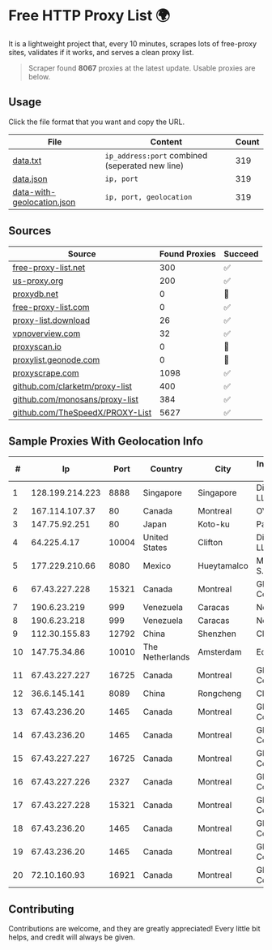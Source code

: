 
# Free HTTP Proxy List 🌍

It is a lightweight project that, every 10 minutes, scrapes lots of free-proxy sites, validates if it works, and serves a clean proxy list.


> Scraper found **8067** proxies at the latest update. Usable proxies are below.

## Usage

Click the file format that you want and copy the URL.


|File|Content|Count|
|----|-------|-----|
|[data.txt](https://raw.githubusercontent.com/themiralay/Proxy-List-World/master/data.txt)|`ip_address:port` combined (seperated new line)|319|
|[data.json](https://raw.githubusercontent.com/themiralay/Proxy-List-World/master/data.json)|`ip, port`|319|
|[data-with-geolocation.json](https://raw.githubusercontent.com/themiralay/Proxy-List-World/master/data-with-geolocation.json)|`ip, port, geolocation`|319|

## Sources

|Source|Found Proxies|Succeed|
|------|-------------|-------|
|[free-proxy-list.net](https://free-proxy-list.net)|300|✅|
|[us-proxy.org](https://www.us-proxy.org)|200|✅|
|[proxydb.net](http://proxydb.net)|0|🚫|
|[free-proxy-list.com](https://free-proxy-list.com/?page=&port=&type%5B%5D=http&type%5B%5D=https&up_time=0&search=Search)|0|✅|
|[proxy-list.download](https://www.proxy-list.download/HTTP)|26|✅|
|[vpnoverview.com](https://vpnoverview.com/privacy/anonymous-browsing/free-proxy-servers)|32|✅|
|[proxyscan.io](https://www.proxyscan.io)|0|🚫|
|[proxylist.geonode.com](https://proxylist.geonode.com/api/proxy-list?limit=300&page=1&sort_by=lastChecked&sort_type=desc&protocols=http,https)|0|🚫|
|[proxyscrape.com](https://api.proxyscrape.com/v2/?request=displayproxies&protocol=http&timeout=10000&country=all&ssl=all&anonymity=all)|1098|✅|
|[github.com/clarketm/proxy-list](https://raw.githubusercontent.com/clarketm/proxy-list/master/proxy-list-raw.txt)|400|✅|
|[github.com/monosans/proxy-list](https://raw.githubusercontent.com/monosans/proxy-list/main/proxies/http.txt)|384|✅|
|[github.com/TheSpeedX/PROXY-List](https://raw.githubusercontent.com/TheSpeedX/PROXY-List/master/http.txt)|5627|✅|


## Sample Proxies With Geolocation Info

|#|Ip|Port|Country|City|Internet Service Provider|
|-|--|----|-------|----|-------------------------|
|1|128.199.214.223|8888|Singapore|Singapore|DigitalOcean, LLC|
|2|167.114.107.37|80|Canada|Montreal|OVH SAS|
|3|147.75.92.251|80|Japan|Koto-ku|Packet Host, Inc.|
|4|64.225.4.17|10004|United States|Clifton|DigitalOcean, LLC|
|5|177.229.210.66|8080|Mexico|Hueytamalco|Mega Cable, S.A. de C.V.|
|6|67.43.227.228|15321|Canada|Montreal|GloboTech Communications|
|7|190.6.23.219|999|Venezuela|Caracas|Net Uno|
|8|190.6.23.218|999|Venezuela|Caracas|Net Uno|
|9|112.30.155.83|12792|China|Shenzhen|China Mobile|
|10|147.75.34.86|10010|The Netherlands|Amsterdam|Equinix Services|
|11|67.43.227.227|16725|Canada|Montreal|GloboTech Communications|
|12|36.6.145.141|8089|China|Rongcheng|Chinanet|
|13|67.43.236.20|1465|Canada|Montreal|GloboTech Communications|
|14|67.43.236.20|1465|Canada|Montreal|GloboTech Communications|
|15|67.43.227.227|16725|Canada|Montreal|GloboTech Communications|
|16|67.43.227.226|2327|Canada|Montreal|GloboTech Communications|
|17|67.43.227.228|15321|Canada|Montreal|GloboTech Communications|
|18|67.43.236.20|1465|Canada|Montreal|GloboTech Communications|
|19|67.43.236.20|1465|Canada|Montreal|GloboTech Communications|
|20|72.10.160.93|16921|Canada|Montreal|GloboTech Communications|



## Contributing

Contributions are welcome, and they are greatly appreciated! Every
little bit helps, and credit will always be given.

